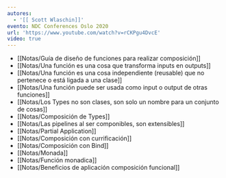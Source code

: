 ```yaml
---
autores:
  - '[[ Scott Wlaschin]]'
evento: NDC Conferences Oslo 2020
url: 'https://www.youtube.com/watch?v=rCKPgu4DvcE'
video: true
---
```

- [[Notas/Guía de diseño de funciones para realizar composición]]
- [[Notas/Una función es una  cosa  que transforma inputs en outputs]]
- [[Notas/Una función es una  cosa  independiente (reusable) que no pertenece o está ligada a una clase]]
- [[Notas/Una función puede ser usada como input o output de otras funciones]]
- [[Notas/Los Types no son clases, son solo un nombre para un conjunto de cosas]]
- [[Notas/Composición de Types]]
- [[Notas/Las pipelines al ser componibles, son extensibles]]
- [[Notas/Partial Application]]
- [[Notas/Composición con currificación]]
- [[Notas/Composición con Bind]]
- [[Notas/Monada]]
- [[Notas/Función monadica]]
- [[Notas/Beneficios de aplicación composición funcional]]
